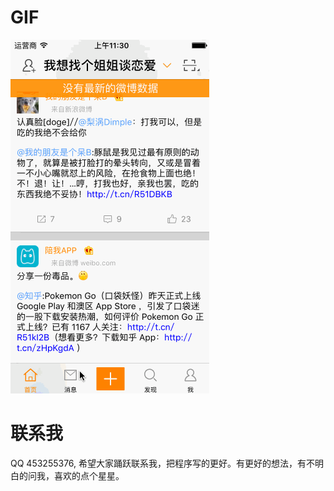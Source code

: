  

# GIF
![JYJWeibo](GIF/JYJWeibo.gif "JYJWeibo")


# 联系我
 QQ 453255376, 希望大家踊跃联系我，把程序写的更好。有更好的想法，有不明白的问我，喜欢的点个星星。
 